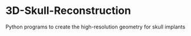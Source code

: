 # 3D-Skull-Reconstruction
Python programs to create the high-resolution geometry for skull implants 
